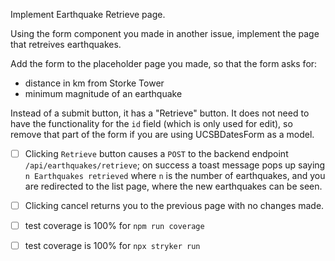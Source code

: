Implement Earthquake Retrieve page.

Using the form component you made in another issue, implement
the page that retreives earthquakes.  

Add the form to the placeholder page you made, so that the form asks for:

* distance in km from Storke Tower
* minimum magnitude of an earthquake

Instead of a submit button, it has a "Retrieve" button.  It does not need to 
have the functionality for the `id` field (which is only used for edit), so 
remove that part of the form if you are using UCSBDatesForm as a model.


- [ ] Clicking `Retrieve` button causes a `POST` to the backend endpoint `/api/earthquakes/retrieve`; on success a toast message pops up saying `n Earthquakes retrieved` where `n` is the number of earthquakes, and you are redirected to the list page, where the new earthquakes can be seen.
- [ ] Clicking cancel returns you to the previous page with no changes made.
- [ ] test coverage is 100% for `npm run coverage`
- [ ] test coverage is 100% for `npx stryker run`

